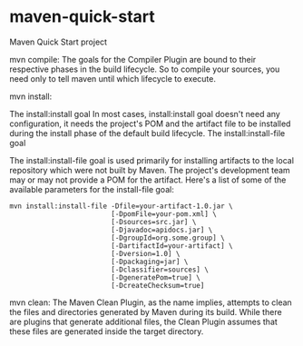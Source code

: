 # maven-quick-start
Maven Quick Start project

mvn compile:
The goals for the Compiler Plugin are bound to their respective phases in the build lifecycle. So to compile your sources, you need only to tell maven until which lifecycle to execute. 

mvn install:

The install:install goal
In most cases, install:install goal doesn't need any configuration, it needs the project's POM and the artifact file to be installed during the install phase of the default build lifecycle.
The install:install-file goal

The install:install-file goal is used primarily for installing artifacts to the local repository which were not built by Maven. The project's development team may or may not provide a POM for the artifact. Here's a list of some of the available parameters for the install-file goal:

    mvn install:install-file -Dfile=your-artifact-1.0.jar \
                             [-DpomFile=your-pom.xml] \
                             [-Dsources=src.jar] \
                             [-Djavadoc=apidocs.jar] \
                             [-DgroupId=org.some.group] \
                             [-DartifactId=your-artifact] \
                             [-Dversion=1.0] \
                             [-Dpackaging=jar] \
                             [-Dclassifier=sources] \
                             [-DgeneratePom=true] \
                             [-DcreateChecksum=true]
                             
mvn clean:
The Maven Clean Plugin, as the name implies, attempts to clean the files and directories generated by Maven during its build. While there are plugins that generate additional files, the Clean Plugin assumes that these files are generated inside the target directory.